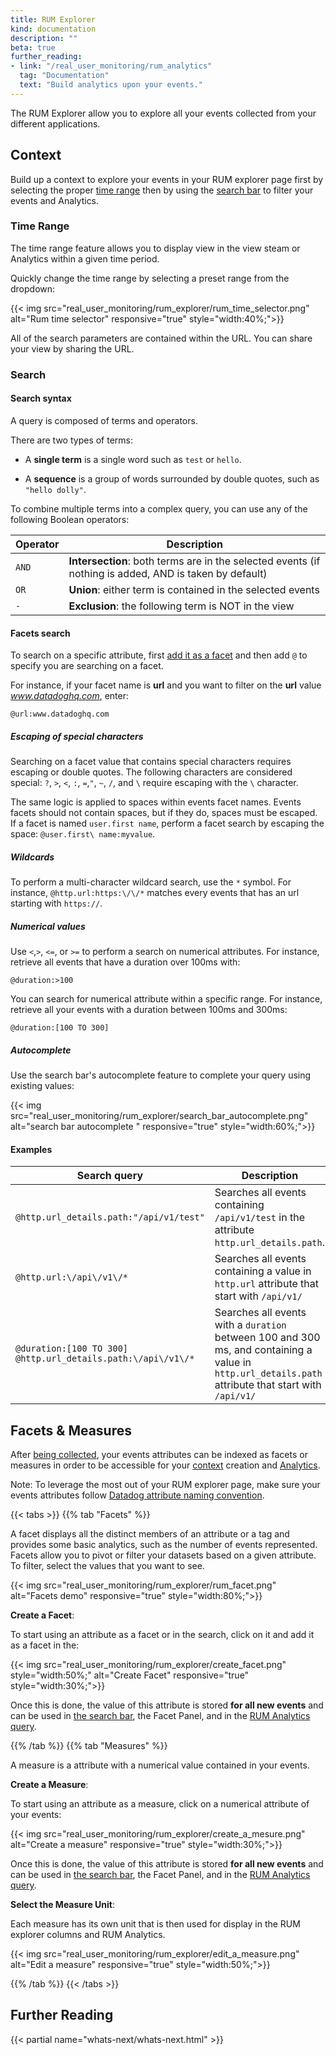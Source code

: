 ```yaml
---
title: RUM Explorer
kind: documentation
description: ""
beta: true
further_reading:
- link: "/real_user_monitoring/rum_analytics"
  tag: "Documentation"
  text: "Build analytics upon your events."
---
```


The RUM Explorer allow you to explore all your events collected from your different applications.

## Context

Build up a context to explore your events in your RUM explorer page first by selecting the proper [time range](#time-range) then by using the [search bar](#search-syntax) to filter your events and Analytics.

### Time Range

The time range feature allows you to display view in the view steam or Analytics within a given time period.

Quickly change the time range by selecting a preset range from the dropdown:

{{< img src="real_user_monitoring/rum_explorer/rum_time_selector.png" alt="Rum time selector" responsive="true" style="width:40%;">}}

All of the search parameters are contained within the URL. You can share your view by sharing the URL.

### Search
#### Search syntax

A query is composed of terms and operators.

There are two types of terms:

* A **single term** is a single word such as `test` or `hello`.

* A **sequence** is a group of words surrounded by double quotes, such as `"hello dolly"`.

To combine multiple terms into a complex query, you can use any of the following Boolean operators:

| **Operator** | **Description**                                                                                        |
|--------------|--------------------------------------------------------------------------------------------------------|
| `AND`        | **Intersection**: both terms are in the selected events (if nothing is added, AND is taken by default) |
| `OR`         | **Union**: either term is contained in the selected events                                             |
| `-`          | **Exclusion**: the following term is NOT in the view                                                   |

#### Facets search

To search on a specific attribute, first [add it as a facet](#facets--measures) and then add `@` to specify you are searching on a facet.

For instance, if your facet name is **url** and you want to filter on the **url** value *www.datadoghq.com*, enter:

`@url:www.datadoghq.com`

##### Escaping of special characters

Searching on a facet value that contains special characters requires escaping or double quotes. The following characters are considered special: `?`, `>`, `<`, `:`, `=`,`"`, `~`, `/`, and `\` require escaping with the `\` character.

The same logic is applied to spaces within events facet names. Events facets should not contain spaces, but if they do, spaces must be escaped. If a facet is named `user.first name`, perform a facet search by escaping the space: `@user.first\ name:myvalue`.

##### Wildcards

To perform a multi-character wildcard search, use the `*` symbol. For instance, `@http.url:https:\/\/*` matches every events that has an url starting with `https://`.

##### Numerical values

Use `<`,`>`, `<=`, or `>=` to perform a search on numerical attributes. For instance, retrieve all events that have a duration over 100ms with:

`@duration:>100`

You can search for numerical attribute within a specific range. For instance, retrieve all your events with a duration between 100ms and 300ms:

`@duration:[100 TO 300]`

##### Autocomplete

Use the search bar's autocomplete feature to complete your query using existing values:

{{< img src="real_user_monitoring/rum_explorer/search_bar_autocomplete.png" alt="search bar autocomplete " responsive="true" style="width:60%;">}}

#### Examples

| Search query                                                 | Description                                                                                                                                          |
|--------------------------------------------------------------|------------------------------------------------------------------------------------------------------------------------------------------------------|
| `@http.url_details.path:"/api/v1/test"`                      | Searches all events containing `/api/v1/test` in the attribute `http.url_details.path`.                                                              |
| `@http.url:\/api\/v1\/*`                                     | Searches all events containing a value in `http.url` attribute that start with `/api/v1/`                                                            |
| `@duration:[100 TO 300] @http.url_details.path:\/api\/v1\/*` | Searches all events with a `duration` between 100 and 300 ms, and containing a value in `http.url_details.path` attribute that start with `/api/v1/` |

## Facets & Measures

After [being collected][1], your events attributes can be indexed as facets or measures in order to be accessible for your [context](#context) creation and [Analytics][2].

Note: To leverage the most out of your RUM explorer page, make sure your events attributes follow [Datadog attribute naming convention][3].

{{< tabs >}}
{{% tab "Facets" %}}

A facet displays all the distinct members of an attribute or a tag and provides some basic analytics, such as the number of events represented. Facets allow you to pivot or filter your datasets based on a given attribute. To filter, select the values that you want to see.

{{< img src="real_user_monitoring/rum_explorer/rum_facet.png" alt="Facets demo" responsive="true" style="width:80%;">}}

**Create a Facet**:

To start using an attribute as a facet or in the search, click on it and add it as a facet in the:

{{< img src="real_user_monitoring/rum_explorer/create_facet.png" style="width:50%;" alt="Create Facet" responsive="true" style="width:30%;">}}

Once this is done, the value of this attribute is stored **for all new events** and can be used in [the search bar](#search), the Facet Panel, and in the [RUM Analytics query][1].

[1]: /real_user_monitoring/rum_analyics
{{% /tab %}}
{{% tab "Measures" %}}

A measure is a attribute with a numerical value contained in your events.

**Create a Measure**:

To start using an attribute as a measure, click on a numerical attribute of your events:

{{< img src="real_user_monitoring/rum_explorer/create_a_mesure.png" alt="Create a measure" responsive="true" style="width:30%;">}}

Once this is done, the value of this attribute is stored **for all new events** and can be used in [the search bar](#search), the Facet Panel, and in the [RUM Analytics query][1].

**Select the Measure Unit**:

Each measure has its own unit that is then used for display in the RUM explorer columns and RUM Analytics.

{{< img src="real_user_monitoring/rum_explorer/edit_a_measure.png" alt="Edit a measure" responsive="true" style="width:50%;">}}

[1]: /real_user_monitoring/ruma_analyics
{{% /tab %}}
{{< /tabs >}}

## Further Reading

{{< partial name="whats-next/whats-next.html" >}}

[1]: /real_user_monitoring/setup
[2]: /real_user_monitoring/rum_analytics
[3]: /logs/processing/attributes_naming_convention
